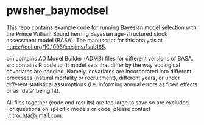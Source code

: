 # pwsher_baymodsel
This repo contains example code for running Bayesian model selection with the Prince William Sound herring Bayesian age-structured stock assessment model (BASA). The manuscript for this analysis at https://doi.org/10.1093/icesjms/fsab165.

bin contains AD Model Builder (ADMB) files for different versions of BASA. src contains R code to fit model sets that differ by the way ecological covariates are handled. Namely, covariates are incorporated into different processes (natural mortality or recruitment), different years, or under different statistical assumptions (i.e. informing annual errors as fixed effects or as 'data' being fit).

All files together (code and results) are too large to save so are excluded. For questions on specific models or code, please contact j.t.trochta@gmail.com.

